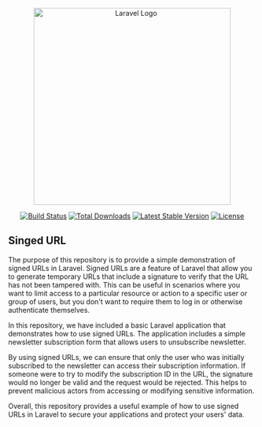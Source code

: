 <p align="center"><a href="https://laravel.com" target="_blank"><img src="https://raw.githubusercontent.com/laravel/art/master/logo-lockup/5%20SVG/2%20CMYK/1%20Full%20Color/laravel-logolockup-cmyk-red.svg" width="400" alt="Laravel Logo"></a></p>

<p align="center">
<a href="https://github.com/laravel/framework/actions"><img src="https://github.com/laravel/framework/workflows/tests/badge.svg" alt="Build Status"></a>
<a href="https://packagist.org/packages/laravel/framework"><img src="https://img.shields.io/packagist/dt/laravel/framework" alt="Total Downloads"></a>
<a href="https://packagist.org/packages/laravel/framework"><img src="https://img.shields.io/packagist/v/laravel/framework" alt="Latest Stable Version"></a>
<a href="https://packagist.org/packages/laravel/framework"><img src="https://img.shields.io/packagist/l/laravel/framework" alt="License"></a>
</p>

## Singed URL

The purpose of this repository is to provide a simple demonstration of signed URLs in Laravel. Signed URLs are a feature of Laravel that allow you to generate temporary URLs that include a signature to verify that the URL has not been tampered with. This can be useful in scenarios where you want to limit access to a particular resource or action to a specific user or group of users, but you don't want to require them to log in or otherwise authenticate themselves.

In this repository, we have included a basic Laravel application that demonstrates how to use signed URLs. The application includes a simple newsletter subscription form that allows users to unsubscribe newsletter.

By using signed URLs, we can ensure that only the user who was initially subscribed to the newsletter can access their subscription information. If someone were to try to modify the subscription ID in the URL, the signature would no longer be valid and the request would be rejected. This helps to prevent malicious actors from accessing or modifying sensitive information.

Overall, this repository provides a useful example of how to use signed URLs in Laravel to secure your applications and protect your users' data.


